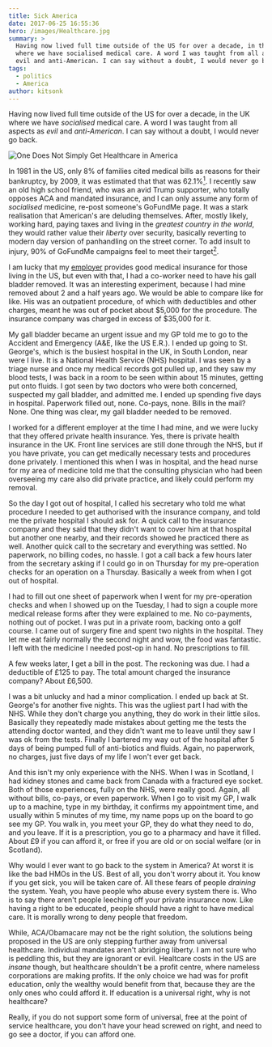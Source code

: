 ```yaml
---
title: Sick America
date: 2017-06-25 16:55:36
hero: /images/Healthcare.jpg
summary: >
  Having now lived full time outside of the US for over a decade, in the UK
  where we have socialised medical care. A word I was taught from all aspects as
  evil and anti-American. I can say without a doubt, I would never go back.
tags:
  - politics
  - America
author: kitsonk
---
```


Having now lived full time outside of the US for over a decade, in the UK where we have _socialised_ medical care. A
word I was taught from all aspects as _evil_ and _anti-American_. I can say without a doubt, I would never go back.

<!-- more -->

![One Does Not Simply Get Healthcare in America](/images/Healthcare.jpg)

In 1981 in the US, only 8% of families cited medical bills as reasons for their bankruptcy, by 2009, it was estimated
that that was 62.1%[<sup>1</sup>](http://amjmed.org/under-aca-medical-bankruptcy-continues/). I recently saw an old high
school friend, who was an avid Trump supporter, who totally opposes ACA and mandated insurance, and I can only assume
any form of _socialised_ medicine, re-post someone's GoFundMe page. It was a stark realisation that American's are
deluding themselves. After, mostly likely, working hard, paying taxes and living in the _greatest country in the world_,
they would rather value their _liberty_ over security, basically reverting to modern day version of panhandling on the
street corner. To add insult to injury, 90% of GoFundMe campaigns feel to meet their
target[<sup>2</sup>](http://www.beckershospitalreview.com/finance/90-of-gofundme-campaigns-for-medical-expenses-failed-achieve-financial-target-study-finds.html).

I am lucky that my [employer](https://www.sitepen.com/) provides good medical insurance for those living in the US, but
even with that, I had a co-worker need to have his gall bladder removed. It was an interesting experiment, because I had
mine removed about 2 and a half years ago. We would be able to compare like for like. His was an outpatient procedure,
of which with deductibles and other charges, meant he was out of pocket about $5,000 for the procedure. The insurance
company was charged in excess of $35,000 for it.

My gall bladder became an urgent issue and my GP told me to go to the Accident and Emergency (A&E, like the US E.R.). I
ended up going to St. George's, which is the busiest hospital in the UK, in South London, near were I live. It is a
National Health Service (NHS) hospital. I was seen by a triage nurse and once my medical records got pulled up, and they
saw my blood tests, I was back in a room to be seen within about 15 minutes, getting put onto fluids. I got seen by two
doctors who were both concerned, suspected my gall bladder, and admitted me. I ended up spending five days in hospital.
Paperwork filled out, none. Co-pays, none. Bills in the mail? None. One thing was clear, my gall bladder needed to be
removed.

I worked for a different employer at the time I had mine, and we were lucky that they offered private health insurance.
Yes, there is private health insurance in the UK. Front line services are still done through the NHS, but if you have
private, you can get medically necessary tests and procedures done privately. I mentioned this when I was in hospital,
and the head nurse for my area of medicine told me that the consulting physician who had been overseeing my care also
did private practice, and likely could perform my removal.

So the day I got out of hospital, I called his secretary who told me what procedure I needed to get authorised with the
insurance company, and told me the private hospital I should ask for. A quick call to the insurance company and they
said that they didn't want to cover him at that hospital but another one nearby, and their records showed he practiced
there as well. Another quick call to the secretary and everything was settled. No paperwork, no billing codes, no
hassle. I got a call back a few hours later from the secretary asking if I could go in on Thursday for my pre-operation
checks for an operation on a Thursday. Basically a week from when I got out of hospital.

I had to fill out one sheet of paperwork when I went for my pre-operation checks and when I showed up on the Tuesday, I
had to sign a couple more medical release forms after they were explained to me. No co-payments, nothing out of pocket.
I was put in a private room, backing onto a golf course. I came out of surgery fine and spent two nights in the
hospital. They let me eat fairly normally the second night and wow, the food was fantastic. I left with the medicine I
needed post-op in hand. No prescriptions to fill.

A few weeks later, I get a bill in the post. The reckoning was due. I had a deductible of £125 to pay. The total amount
charged the insurance company? About £6,500.

I was a bit unlucky and had a minor complication. I ended up back at St. George's for another five nights. This was the
ugliest part I had with the NHS. While they don't charge you anything, they do work in their little silos. Basically
they repeatedly made mistakes about getting me the tests the attending doctor wanted, and they didn't want me to leave
until they saw I was ok from the tests. Finally I bartered my way out of the hospital after 5 days of being pumped full
of anti-biotics and fluids. Again, no paperwork, no charges, just five days of my life I won't ever get back.

And this isn't my only experience with the NHS. When I was in Scotland, I had kidney stones and came back from Canada
with a fractured eye socket. Both of those experiences, fully on the NHS, were really good. Again, all without bills,
co-pays, or even paperwork. When I go to visit my GP, I walk up to a machine, type in my birthday, it confirms my
appointment time, and usually within 5 minutes of my time, my name pops up on the board to go see my GP. You walk in,
you meet your GP, they do what they need to do, and you leave. If it is a prescription, you go to a pharmacy and have it
filled. About £9 if you can afford it, or free if you are old or on social welfare (or in Scotland).

Why would I ever want to go back to the system in America? At worst it is like the bad HMOs in the US. Best of all, you
don't worry about it. You know if you get sick, you will be taken care of. All these fears of people _draining_ the
system. Yeah, you have people who abuse every system there is. Who is to say there aren't people leeching off your
private insurance now. Like having a right to be educated, people should have a right to have medical care. It is
morally wrong to deny people that freedom.

While, ACA/Obamacare may not be the right solution, the solutions being proposed in the US are only stepping further
away from universal healthcare. Individual mandates aren't abridging liberty. I am not sure who is peddling this, but
they are ignorant or evil. Healtcare costs in the US are _insane_ though, but healthcare shouldn't be a profit centre,
where nameless corporations are making profits. If the only choice we had was for profit education, only the wealthy
would benefit from that, because they are the only ones who could afford it. If education is a universal right, why is
not healthcare?

Really, if you do not support some form of universal, free at the point of service healthcare, you don't have your head
screwed on right, and need to go see a doctor, if you can afford one.
